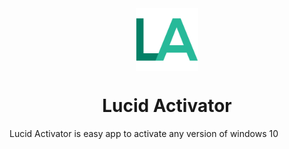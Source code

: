 <img src="data/logo.png" alt="Lucid Activator" width="100" style="display: block; margin: 0 auto;">
<h1 style="text-align: center;">Lucid Activator</h1>
<p>Lucid Activator is easy app to activate any version of windows 10</p>
